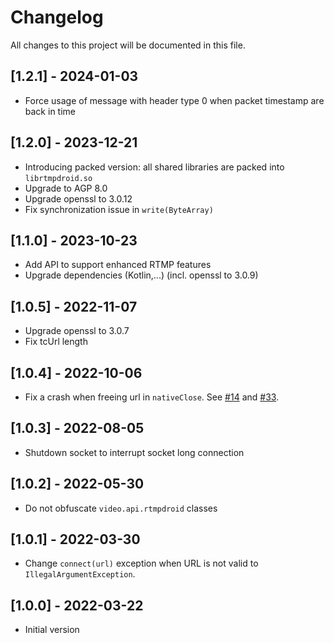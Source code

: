 # Changelog

All changes to this project will be documented in this file.

## [1.2.1] - 2024-01-03

- Force usage of message with header type 0 when packet timestamp are back in time

## [1.2.0] - 2023-12-21

- Introducing packed version: all shared libraries are packed into `librtmpdroid.so`
- Upgrade to AGP 8.0
- Upgrade openssl to 3.0.12
- Fix synchronization issue in `write(ByteArray)`

## [1.1.0] - 2023-10-23

- Add API to support enhanced RTMP features
- Upgrade dependencies (Kotlin,...) (incl. openssl to 3.0.9)

## [1.0.5] - 2022-11-07

- Upgrade openssl to 3.0.7
- Fix tcUrl length

## [1.0.4] - 2022-10-06

- Fix a crash when freeing url in `nativeClose`.
  See [#14](https://github.com/apivideo/api.video-flutter-live-stream/issues/14)
  and [#33](https://github.com/apivideo/api.video-reactnative-live-stream/issues/33).

## [1.0.3] - 2022-08-05

- Shutdown socket to interrupt socket long connection

## [1.0.2] - 2022-05-30

- Do not obfuscate `video.api.rtmpdroid` classes

## [1.0.1] - 2022-03-30

- Change `connect(url)` exception when URL is not valid to `IllegalArgumentException`.

## [1.0.0] - 2022-03-22

- Initial version
